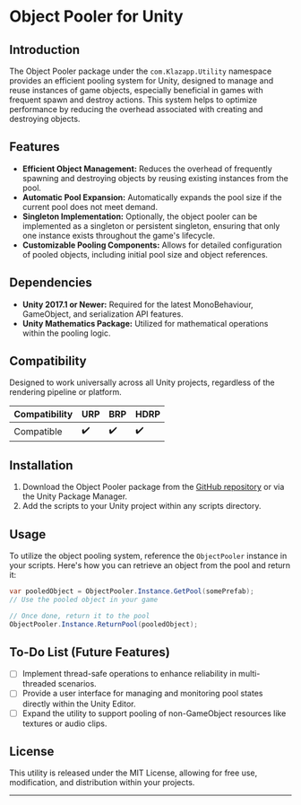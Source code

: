 # Object Pooler for Unity

## Introduction

The Object Pooler package under the `com.Klazapp.Utility` namespace provides an efficient pooling system for Unity, designed to manage and reuse instances of game objects, especially beneficial in games with frequent spawn and destroy actions. This system helps to optimize performance by reducing the overhead associated with creating and destroying objects.

## Features

- **Efficient Object Management:** Reduces the overhead of frequently spawning and destroying objects by reusing existing instances from the pool.
- **Automatic Pool Expansion:** Automatically expands the pool size if the current pool does not meet demand.
- **Singleton Implementation:** Optionally, the object pooler can be implemented as a singleton or persistent singleton, ensuring that only one instance exists throughout the game's lifecycle.
- **Customizable Pooling Components:** Allows for detailed configuration of pooled objects, including initial pool size and object references.

## Dependencies

- **Unity 2017.1 or Newer:** Required for the latest MonoBehaviour, GameObject, and serialization API features.
- **Unity Mathematics Package:** Utilized for mathematical operations within the pooling logic.

## Compatibility

Designed to work universally across all Unity projects, regardless of the rendering pipeline or platform.

| Compatibility | URP | BRP | HDRP |
|---------------|-----|-----|------|
| Compatible    | ✔️   | ✔️   | ✔️    |

## Installation

1. Download the Object Pooler package from the [GitHub repository](https://github.com/klazapp/Unity-Object-Pooler-Public.git) or via the Unity Package Manager.
2. Add the scripts to your Unity project within any scripts directory.

## Usage

To utilize the object pooling system, reference the `ObjectPooler` instance in your scripts. Here's how you can retrieve an object from the pool and return it:

```csharp
var pooledObject = ObjectPooler.Instance.GetPool(somePrefab);
// Use the pooled object in your game

// Once done, return it to the pool
ObjectPooler.Instance.ReturnPool(pooledObject);
```

## To-Do List (Future Features)

- [ ] Implement thread-safe operations to enhance reliability in multi-threaded scenarios.
- [ ] Provide a user interface for managing and monitoring pool states directly within the Unity Editor.
- [ ] Expand the utility to support pooling of non-GameObject resources like textures or audio clips.

## License

This utility is released under the MIT License, allowing for free use, modification, and distribution within your projects.

---
